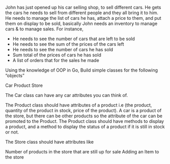 John has just opened up his car selling shop, to sell different cars. He gets the cars he needs to sell from different people and they all bring it to him. 
He needs to manage the list of cars he has, attach a price to them, and put them on display to be sold, basically John needs an inventory to manage cars & to manage sales. For instance, 

- He needs to see the number of cars that are left to be sold 
- He needs to see the sum of the prices of the cars left
- He needs to see the number of cars he has sold
- Sum total of the prices of cars he has sold
- A list of orders that for the sales he made

Using the knowledge of OOP in Go, Build simple classes for the following “objects”


Car
Product
Store

The Car class can have any car attributes you can think of.

The Product class should have attributes of a product i.e (the product, quantity of the product in stock, price of the product). A car is a product of the store, but there can be other products so the attribute of the car can be promoted to the Product. The Product class should have methods to display a product, and a method to display the status of a product if it is still in stock or not.

The Store class should have attributes like

Number of products in the store that are still up for sale
Adding an Item to the store
